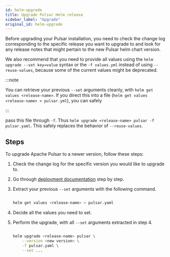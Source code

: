 ```yaml
---
id: helm-upgrade
title: Upgrade Pulsar Helm release
sidebar_label: "Upgrade"
original_id: helm-upgrade
---
```


Before upgrading your Pulsar installation, you need to check the change log corresponding to the specific release you want to upgrade to and look for any release notes that might pertain to the new Pulsar helm chart version.

We also recommend that you need to provide all values using the `helm upgrade --set key=value` syntax or the `-f values.yml` instead of using `--reuse-values`, because some of the current values might be deprecated.

:::note

You can retrieve your previous `--set` arguments cleanly, with `helm get values <release-name>`. If you direct this into a file (`helm get values <release-name> > pulsar.yml`), you can safely

:::

pass this file through `-f`. Thus `helm upgrade <release-name> pulsar -f pulsar.yaml`. This safely replaces the behavior of `--reuse-values`.

## Steps

To upgrade Apache Pulsar to a newer version, follow these steps:

1. Check the change log for the specific version you would like to upgrade to.
2. Go through [deployment documentation](helm-deploy) step by step.
3. Extract your previous `--set` arguments with the following command.

   ```bash
   
   helm get values <release-name> > pulsar.yaml
   
   ```

4. Decide all the values you need to set.
5. Perform the upgrade, with all `--set` arguments extracted in step 4.

   ```bash
   
   helm upgrade <release-name> pulsar \
       --version <new version> \
       -f pulsar.yaml \
       --set ...
   
   ```

